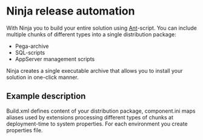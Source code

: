 # Ninja release automation
With Ninja you to build your entire solution using [Ant](http://ant.apache.org)-script. You can include multiple chunks of different types into a single distribution package:
* Pega-archive
* SQL-scripts
* AppServer management scripts  

Ninja creates a single executable archive that allows you to install your solution in one-click manner.  
## Example description
Build.xml defines content of your distribution package, component.ini maps aliases used by extensions processing different types of chunks at deployment-time to system properties. For each environment you create properties file.
